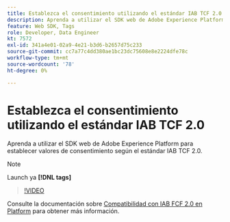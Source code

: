 ```yaml
---
title: Establezca el consentimiento utilizando el estándar IAB TCF 2.0
description: Aprenda a utilizar el SDK web de Adobe Experience Platform para establecer valores de consentimiento según el estándar IAB TCF 2.0.
feature: Web SDK, Tags
role: Developer, Data Engineer
kt: 7572
exl-id: 341a4e01-02a9-4e21-b3d6-b2657d75c233
source-git-commit: cc7a77c4dd380ae1bc23dc75608e8e2224dfe78c
workflow-type: tm+mt
source-wordcount: '78'
ht-degree: 0%

---
```


# Establezca el consentimiento utilizando el estándar IAB TCF 2.0

Aprenda a utilizar el SDK web de Adobe Experience Platform para establecer valores de consentimiento según el estándar IAB TCF 2.0.

>[!NOTE]
>
> Launch ya **[!DNL tags]**

>[!VIDEO](https://video.tv.adobe.com/v/332695/?quality=12&learn=on)

Consulte la documentación sobre [Compatibilidad con IAB FCF 2.0 en Platform](https://experienceleague.adobe.com/docs/experience-platform/landing/governance-privacy-security/consent/iab/overview.html) para obtener más información.
